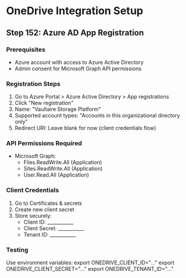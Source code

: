 # OneDrive Integration Setup

## Step 152: Azure AD App Registration

### Prerequisites
- Azure account with access to Azure Active Directory
- Admin consent for Microsoft Graph API permissions

### Registration Steps
1. Go to Azure Portal > Azure Active Directory > App registrations
2. Click "New registration"
3. Name: "Vaultaire Storage Platform"
4. Supported account types: "Accounts in this organizational directory only"
5. Redirect URI: Leave blank for now (client credentials flow)

### API Permissions Required
- Microsoft Graph:
  - Files.ReadWrite.All (Application)
  - Sites.ReadWrite.All (Application)
  - User.Read.All (Application)

### Client Credentials
1. Go to Certificates & secrets
2. Create new client secret
3. Store securely:
   - Client ID: ___________
   - Client Secret: ___________
   - Tenant ID: ___________

### Testing
Use environment variables:
export ONEDRIVE_CLIENT_ID="..."
export ONEDRIVE_CLIENT_SECRET="..."
export ONEDRIVE_TENANT_ID="..."
